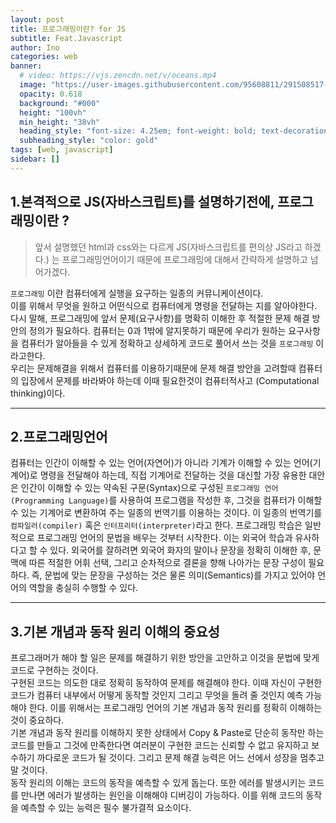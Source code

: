 ```yaml
---
layout: post
title: 프로그래밍이란? for JS
subtitle: Feat.Javascript
author: Ino
categories: web
banner:
  # video: https://vjs.zencdn.net/v/oceans.mp4
  image: "https://user-images.githubusercontent.com/95608811/291508517-1966009e-4c10-4089-a793-f3f778f31809.png"
  opacity: 0.618
  background: "#000"
  height: "100vh"
  min_height: "38vh"
  heading_style: "font-size: 4.25em; font-weight: bold; text-decoration: underline"
  subheading_style: "color: gold"
tags: [web, javascript]
sidebar: []
---
```

## 1.본격적으로 JS(자바스크립트)를 설명하기전에, 프로그래밍이란 ?
> 앞서 설명했던 html과 css와는 다르게 JS(자바스크립트를 편의상 JS라고 하겠다.) 는 프로그래밍언어이기 때문에 프로그래밍에 대해서 간략하게 설명하고 넘어가겠다.

`프로그래밍` 이란 컴퓨터에게 실행을 요구하는 일종의 커뮤니케이션이다.   
이를 위해서 무엇을 원하고 어떤식으로 컴퓨터에게 명령을 전달하는 지를 알아야한다.    
다시 말해, 프로그래밍에 앞서 문제(요구사항)를 명확히 이해한 후 적절한 문제 해결 방안의 정의가 필요하다.
컴퓨터는 0과 1밖에 알지못하기 때문에 우리가 원하는 요구사항을 컴퓨터가 알아들을 수 있게 정확하고 상세하게 코드로 풀어서 쓰는 것을  `프로그래밍` 이라고한다.   
우리는 문제해결을 위해서 컴퓨터를 이용하기때문에 문제 해결 방안을 고려할때 컴퓨터의 입장에서 문제를 바라봐야 하는데 이때 필요한것이 컴퓨터적사고 (Computational thinking)이다. 

* * *
## 2.프로그래밍언어
컴퓨터는 인간이 이해할 수 있는 언어(자연어)가 아니라 기계가 이해할 수 있는 언어(기계어)로 명령을 전달해야 하는데, 
직접 기계어로 전달하는 것을 대신할 가장 유용한 대안은 인간이 이해할 수 있는 약속된 구문(Syntax)으로 구성된 `프로그래밍 언어(Programming Language)`를 사용하여 프로그램을 작성한 후, 그것을 컴퓨터가 이해할 수 있는 기계어로 변환하여 주는 일종의 번역기를 이용하는 것이다. 이 일종의 번역기를 `컴파일러(compiler)` 혹은 `인터프리터(interpreter)`라고 한다.
프로그래밍 학습은 일반적으로 프로그래밍 언어의 문법을 배우는 것부터 시작한다. 
이는 외국어 학습과 유사하다고 할 수 있다. 
외국어를 잘하려면 외국어 화자의 말이나 문장을 정확히 이해한 후, 문맥에 따른 적절한 어휘 선택, 그리고 순차적으로 결론을 향해 나아가는 문장 구성이 필요하다. 즉, 문법에 맞는 문장을 구성하는 것은 물론 의미(Semantics)를 가지고 있어야 언어의 역할을 충실히 수행할 수 있다.
* * *

## 3.기본 개념과 동작 원리 이해의 중요성
프로그래머가 해야 할 일은 문제를 해결하기 위한 방안을 고안하고 이것을 문법에 맞게 코드로 구현하는 것이다.   
구현된 코드는 의도한 대로 정확히 동작하여 문제를 해결해야 한다.
이때 자신이 구현한 코드가 컴퓨터 내부에서 어떻게 동작할 것인지 그리고 무엇을 돌려 줄 것인지 예측 가능해야 한다. 
이를 위해서는 프로그래밍 언어의 기본 개념과 동작 원리를 정확히 이해하는 것이 중요하다.  
기본 개념과 동작 원리를 이해하지 못한 상태에서 Copy & Paste로 단순히 동작만 하는 코드를 만들고 그것에 만족한다면 여러분이 구현한 코드는 신뢰할 수 없고 유지하고 보수하기 까다로운 코드가 될 것이다.
그리고 문제 해결 능력은 어느 선에서 성장을 멈추고 말 것이다.    
동작 원리의 이해는 코드의 동작을 예측할 수 있게 돕는다.
또한 에러를 발생시키는 코드를 만나면 에러가 발생하는 원인을 이해해야 디버깅이 가능하다.
이를 위해 코드의 동작을 예측할 수 있는 능력은 필수 불가결적 요소이다.

